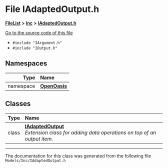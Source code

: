 

# File IAdaptedOutput.h



[**FileList**](files.md) **>** [**Inc**](dir_e48a3e9a07fc2444cdac51c67822643f.md) **>** [**IAdaptedOutput.h**](_i_adapted_output_8h.md)

[Go to the source code of this file](_i_adapted_output_8h_source.md)



* `#include "IArgument.h"`
* `#include "IOutput.h"`













## Namespaces

| Type | Name |
| ---: | :--- |
| namespace | [**OpenOasis**](namespace_open_oasis.md) <br> |


## Classes

| Type | Name |
| ---: | :--- |
| class | [**IAdaptedOutput**](class_open_oasis_1_1_i_adapted_output.md) <br>_Extension class for adding data operations on top of an output item._  |



















































------------------------------
The documentation for this class was generated from the following file `Models/Inc/IAdaptedOutput.h`

